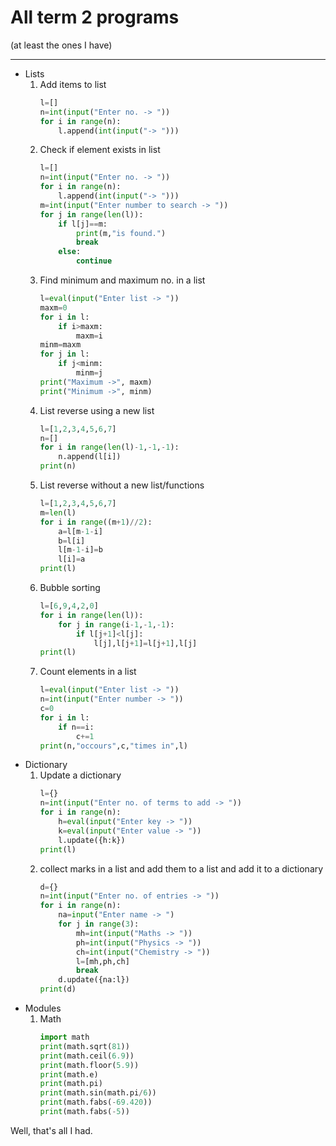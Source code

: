 # All term 2 programs
(at least the ones I have)

---

- Lists
    1. Add items to list
        ```py
        l=[]
        n=int(input("Enter no. -> "))
        for i in range(n):
            l.append(int(input("-> ")))
        ```
    2. Check if element exists in list
        ```py
        l=[]
        n=int(input("Enter no. -> "))
        for i in range(n):
            l.append(int(input("-> ")))
        m=int(input("Enter number to search -> "))
        for j in range(len(l)):
            if l[j]==m:
                print(m,"is found.")
                break
            else:
                continue
        ```
    3.  Find minimum and maximum no. in a list
        ```py
        l=eval(input("Enter list -> "))
        maxm=0
        for i in l:
            if i>maxm:
                maxm=i
        minm=maxm
        for j in l:
            if j<minm:
                minm=j
        print("Maximum ->", maxm)
        print("Minimum ->", minm)
        ```
    4. List reverse using a new list
        ```py
        l=[1,2,3,4,5,6,7]
        n=[]
        for i in range(len(l)-1,-1,-1):
            n.append(l[i])
        print(n)
        ```
    5. List reverse without a new list/functions
        ```py
        l=[1,2,3,4,5,6,7]
        m=len(l)
        for i in range((m+1)//2):
            a=l[m-1-i]
            b=l[i]
            l[m-1-i]=b
            l[i]=a
        print(l)
        ```
    6. Bubble sorting
        ```py
        l=[6,9,4,2,0]
        for i in range(len(l)):
            for j in range(i-1,-1,-1):
                if l[j+1]<l[j]:
                    l[j],l[j+1]=l[j+1],l[j]
        print(l)
        ```
    7. Count elements in a list
        ```py
        l=eval(input("Enter list -> "))
        n=int(input("Enter number -> "))
        c=0
        for i in l:
            if n==i:
                c+=1
        print(n,"occours",c,"times in",l)
        ```
- Dictionary 
    1. Update a dictionary
        ```py
        l={}
        n=int(input("Enter no. of terms to add -> "))
        for i in range(n):
            h=eval(input("Enter key -> "))
            k=eval(input("Enter value -> "))
            l.update({h:k})
        print(l)
        ```
    2. collect marks in a list and add them to a list and add it to a dictionary
        ```py
        d={}
        n=int(input("Enter no. of entries -> "))
        for i in range(n):
            na=input("Enter name -> ")
            for j in range(3):
                mh=int(input("Maths -> "))
                ph=int(input("Physics -> "))
                ch=int(input("Chemistry -> "))
                l=[mh,ph,ch]
                break
            d.update({na:l})
        print(d)
        ```
- Modules
    1. Math
        ```py
        import math
        print(math.sqrt(81))
        print(math.ceil(6.9))
        print(math.floor(5.9))
        print(math.e)
        print(math.pi)
        print(math.sin(math.pi/6))
        print(math.fabs(-69.420))
        print(math.fabs(-5))
        ```


Well, that's all I had.
